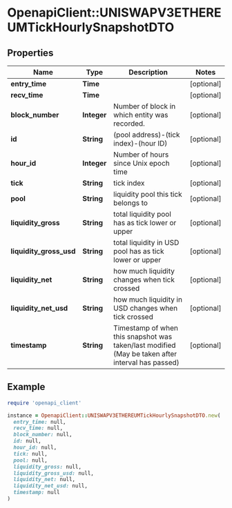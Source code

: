 # OpenapiClient::UNISWAPV3ETHEREUMTickHourlySnapshotDTO

## Properties

| Name | Type | Description | Notes |
| ---- | ---- | ----------- | ----- |
| **entry_time** | **Time** |  | [optional] |
| **recv_time** | **Time** |  | [optional] |
| **block_number** | **Integer** | Number of block in which entity was recorded. | [optional] |
| **id** | **String** | (pool address)-(tick index)-(hour ID) | [optional] |
| **hour_id** | **Integer** | Number of hours since Unix epoch time | [optional] |
| **tick** | **String** | tick index | [optional] |
| **pool** | **String** | liquidity pool this tick belongs to | [optional] |
| **liquidity_gross** | **String** | total liquidity pool has as tick lower or upper | [optional] |
| **liquidity_gross_usd** | **String** | total liquidity in USD pool has as tick lower or upper | [optional] |
| **liquidity_net** | **String** | how much liquidity changes when tick crossed | [optional] |
| **liquidity_net_usd** | **String** | how much liquidity in USD changes when tick crossed | [optional] |
| **timestamp** | **String** | Timestamp of when this snapshot was taken/last modified (May be taken after interval has passed) | [optional] |

## Example

```ruby
require 'openapi_client'

instance = OpenapiClient::UNISWAPV3ETHEREUMTickHourlySnapshotDTO.new(
  entry_time: null,
  recv_time: null,
  block_number: null,
  id: null,
  hour_id: null,
  tick: null,
  pool: null,
  liquidity_gross: null,
  liquidity_gross_usd: null,
  liquidity_net: null,
  liquidity_net_usd: null,
  timestamp: null
)
```

